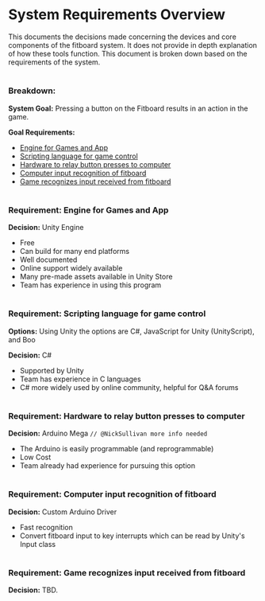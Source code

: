 # System Requirements Overview

This documents the decisions made concerning the devices and core components of the fitboard system. It does not provide in depth explanation of how these tools function. This document is broken down based on the requirements of the system.

#

### Breakdown:

**System Goal:** Pressing a button on the Fitboard results in an action in the game.

**Goal Requirements:** 

- [Engine for Games and App](#requirement-engine-for-games-and-app)
- [Scripting language for game control](#requirement-scripting-language-for-game-control)
- [Hardware to relay button presses to computer](#requirement-hardware-to-relay-button-presses-to-computer)
- [Computer input recognition of fitboard](#requirement-computer-input-recognition-of-fitboard)
- [Game recognizes input received from fitboard](#requirement-game-recognizes-input-received-from-fitboard)

#

### Requirement: Engine for Games and App

**Decision:** Unity Engine

- Free
- Can build for many end platforms
- Well documented
- Online support widely available
- Many pre-made assets available in Unity Store
- Team has experience in using this program

#

### Requirement: Scripting language for game control

**Options:** Using Unity the options are C#, JavaScript for Unity (UnityScript), and Boo

**Decision:** C#

- Supported by Unity
- Team has experience in C languages
- C# more widely used by online community, helpful for Q&A forums

#

### Requirement: Hardware to relay button presses to computer

**Decision:** Arduino Mega `// @NickSullivan more info needed`

- The Arduino is easily programmable (and reprogrammable)
- Low Cost
- Team already had experience for pursuing this option

#

### Requirement: Computer input recognition of fitboard

**Decision:** Custom Arduino Driver

- Fast recognition
- Convert fitboard input to key interrupts which can be read by Unity's Input class

#

### Requirement: Game recognizes input received from fitboard

**Decision:** TBD.
